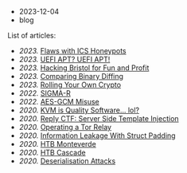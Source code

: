 - 2023-12-04
- blog

List of articles:
- _2023._ [Flaws with ICS Honeypots](/blog/2023/12/ics-honeypot-flaws)
- _2023._ [UEFI APT? UEFI APT!](/blog/2023/02/UEFI-APT)
- _2023._ [Hacking Bristol for Fun and Profit](/blog/2023/09/hacking-bristol)
- _2023._ [Comparing Binary Diffing](/blog/2023/10/binary-differences)
- _2023._ [Rolling Your Own Crypto](/blog/2023/01/rolling-your-own-crypto)
- _2022._ [SIGMA-R](/blog/2022/07/SIGMA-R)
- _2022._ [AES-GCM Misuse](/blog/2022/07/AES-GCM-misuse)
- _2020._ [KVM is Quality Software... lol?](/blog/2020/11/kvm-is-quality-software)
- _2020._ [Reply CTF: Server Side Template Injection](/blog/2020/10/ssti)
- _2020._ [Operating a Tor Relay](/blog/2020/06/operating-a-tor-relay)
- _2020._ [Information Leakage With Struct Padding](/blog/2020/04/struct-padding-leak)
- _2020._ [HTB Monteverde](/blog/2020/04/htb-monteverde)
- _2020._ [HTB Cascade](/blog/2020/04/htb-cascade)
- _2020._ [Deserialisation Attacks](/blog/2020/03/deserialisation)
